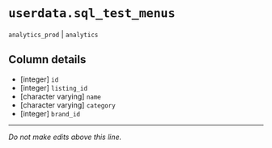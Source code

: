 # `userdata.sql_test_menus`
`analytics_prod` | `analytics`

## Column details
* [integer]   `id`
* [integer]   `listing_id`
* [character varying] `name`
* [character varying] `category`
* [integer]   `brand_id`

-------------------------------------------------------------------------------
*Do not make edits above this line.*
